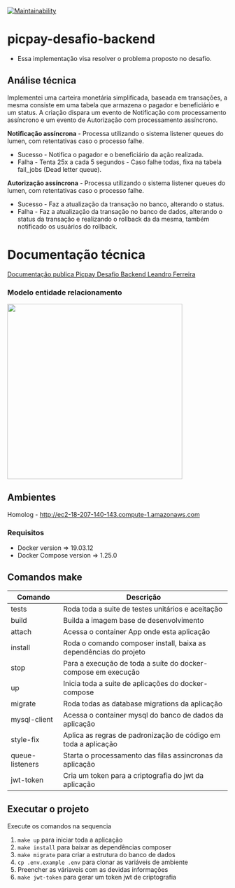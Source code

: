 [![Maintainability](https://api.codeclimate.com/v1/badges/75bc75b9e7369a33911b/maintainability)](https://codeclimate.com/github/leandrodaf/picpay-desafio-backend/maintainability)

# picpay-desafio-backend
- Essa implementação visa resolver o problema proposto no desafio.

## Análise técnica
Implementei uma carteira monetária simplificada, baseada em transações, a mesma consiste em uma tabela que armazena o pagador e beneficiário e um status. A criação dispara um evento de Notificação com processamento assíncrono e um evento de Autorização com processamento assíncrono.

  
**Notificação assíncrona** - Processa utilizando o sistema listener queues do lumen, com retentativas caso o processo falhe.
- Sucesso - Notifica o pagador e o beneficiário da ação realizada.
- Falha - Tenta 25x a cada 5 segundos - Caso falhe todas, fixa na tabela fail_jobs (Dead letter queue).

**Autorização assíncrona** - Processa utilizando o sistema listener queues do lumen, com retentativas caso o processo falhe.
- Sucesso - Faz a atualização da transação no banco, alterando o status.
- Falha - Faz a atualização da transação no banco de dados, alterando o status da transação e realizando o rollback da da mesma, também notificado os usuários do rollback.

# Documentação técnica

  [Documentação publica Picpay Desafio Backend Leandro Ferreira](https://app.swaggerhub.com/apis/leandrodaf/PicpayDesafioBackendLeandroFerreira/1.0.0)

### Modelo entidade relacionamento

<img src="https://raw.githubusercontent.com/leandrodaf/picpay-desafio-backend/17-07-20/leandro-ferreira/mer.png" width="400">


## Ambientes
Homolog - http://ec2-18-207-140-143.compute-1.amazonaws.com


### Requisitos
- Docker version => 19.03.12
- Docker Compose version => 1.25.0
  
## Comandos make
| Comando | Descrição |
|--|--|
| tests | Roda toda a suite de testes unitários e aceitação |
| build | Builda a imagem base de desenvolvimento |
| attach | Acessa o container App onde esta aplicação |
| install | Roda o comando composer install, baixa as dependências do projeto |
| stop | Para a execução de toda a suíte do docker-compose em execução |
| up | Inicia toda a suite de aplicações do docker-compose |
| migrate | Roda todas as database migrations da aplicação |
| mysql-client | Acessa o container mysql do banco de dados da aplicação |
| style-fix | Aplica as regras de padronização de código em toda a aplicação |
| queue-listeners | Starta o processamento das filas assincronas da aplicação |
| jwt-token| Cria um token para a criptografia do jwt da aplicação |

## Executar o projeto
Execute os comandos na sequencia
1. `make up` para iniciar toda a aplicação
2. `make install` para baixar as dependências composer
3. `make migrate` para criar a estrutura do banco de dados
4. `cp .env.example .env` para clonar as variáveis de ambiente
5. Preencher as váriaveis com as devidas informações
6. `make jwt-token` para gerar um token jwt de criptografia